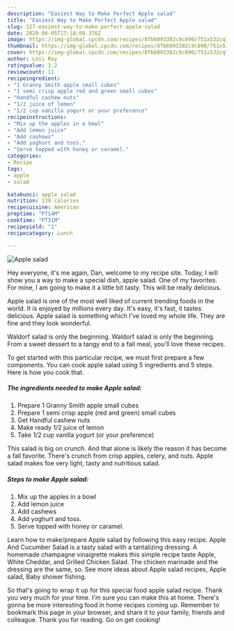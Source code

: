 ```yaml
---
description: "Easiest Way to Make Perfect Apple salad"
title: "Easiest Way to Make Perfect Apple salad"
slug: 127-easiest-way-to-make-perfect-apple-salad
date: 2020-06-05T17:18:09.376Z
image: https://img-global.cpcdn.com/recipes/8fb6093382c9c890/751x532cq70/apple-salad-recipe-main-photo.jpg
thumbnail: https://img-global.cpcdn.com/recipes/8fb6093382c9c890/751x532cq70/apple-salad-recipe-main-photo.jpg
cover: https://img-global.cpcdn.com/recipes/8fb6093382c9c890/751x532cq70/apple-salad-recipe-main-photo.jpg
author: Lois Roy
ratingvalue: 3.2
reviewcount: 11
recipeingredient:
- "1 Granny Smith apple small cubes"
- "1 semi crisp apple red and green small cubes"
- "Handful cashew nuts"
- "1/2 juice of lemon"
- "1/2 cup vanilla yogurt or your preference"
recipeinstructions:
- "Mix up the apples in a bowl"
- "Add lemon juice"
- "Add cashews"
- "Add yoghurt and toss."
- "Serve topped with honey or caramel."
categories:
- Recipe
tags:
- apple
- salad

katakunci: apple salad 
nutrition: 139 calories
recipecuisine: American
preptime: "PT14M"
cooktime: "PT31M"
recipeyield: "1"
recipecategory: Lunch

---
```



![Apple salad](https://img-global.cpcdn.com/recipes/8fb6093382c9c890/751x532cq70/apple-salad-recipe-main-photo.jpg)

Hey everyone, it's me again, Dan, welcome to my recipe site. Today, I will show you a way to make a special dish, apple salad. One of my favorites. For mine, I am going to make it a little bit tasty. This will be really delicious.

Apple salad is one of the most well liked of current trending foods in the world. It is enjoyed by millions every day. It's easy, it's fast, it tastes delicious. Apple salad is something which I've loved my whole life. They are fine and they look wonderful.

Waldorf salad is only the beginning. Waldorf salad is only the beginning. From a sweet dessert to a tangy end to a fall meal, you&#39;ll love these recipes.


To get started with this particular recipe, we must first prepare a few components. You can cook apple salad using 5 ingredients and 5 steps. Here is how you cook that.

##### The ingredients needed to make Apple salad:

1. Prepare 1 Granny Smith apple small cubes
1. Prepare 1 semi crisp apple (red and green) small cubes
1. Get Handful cashew nuts
1. Make ready 1/2 juice of lemon
1. Take 1/2 cup vanilla yogurt (or your preference)


This salad is big on crunch. And that alone is likely the reason it has become a fall favorite. There&#39;s crunch from crisp apples, celery, and nuts. Apple salad makes foe very light, tasty and nutritious salad. 

##### Steps to make Apple salad:

1. Mix up the apples in a bowl
1. Add lemon juice
1. Add cashews
1. Add yoghurt and toss.
1. Serve topped with honey or caramel.


Learn how to make/prepare Apple salad by following this easy recipe. Apple And Cucumber Salad is a tasty salad with a tantalizing dressing. A homemade champagne vinaigrette makes this simple recipe taste Apple, White Cheddar, and Grilled Chicken Salad. The chicken marinade and the dressing are the same, so. See more ideas about Apple salad recipes, Apple salad, Baby shower fishing. 

So that's going to wrap it up for this special food apple salad recipe. Thank you very much for your time. I'm sure you can make this at home. There's gonna be more interesting food in home recipes coming up. Remember to bookmark this page in your browser, and share it to your family, friends and colleague. Thank you for reading. Go on get cooking!
